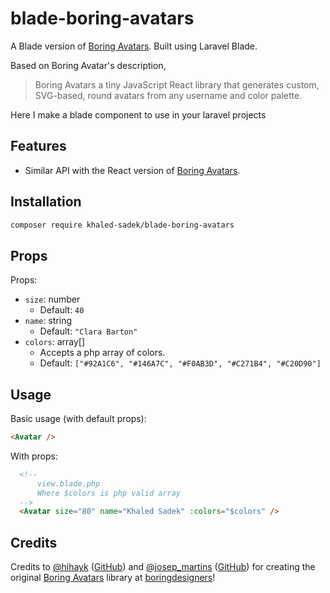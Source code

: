 # blade-boring-avatars

A Blade version of [Boring Avatars](https://github.com/boringdesigners/boring-avatars). Built using Laravel Blade.

Based on Boring Avatar's description,
> Boring Avatars a tiny JavaScript React library that generates custom, SVG-based, round avatars from any username and color palette.

Here I make a blade component to use in your laravel projects

## Features

- Similar API with the React version of [Boring Avatars](https://github.com/boringdesigners/boring-avatars).

## Installation

```bash
composer require khaled-sadek/blade-boring-avatars
```

## Props

Props:

- `size`: number
  - Default: `40`
- `name`: string
  - Default: `"Clara Barton"`
- `colors`: array[]
  - Accepts a php array of colors.
  - Default: `["#92A1C6", "#146A7C", "#F0AB3D", "#C271B4", "#C20D90"]`

## Usage

Basic usage (with default props):

```html
<Avatar />
```

With props:

```html
  <!--
      view.blade.php
      Where $colors is php valid array
  -->
  <Avatar size="80" name="Khaled Sadek" :colors="$colors" />
```

## Credits

Credits to [@hihayk](https://twitter.com/hihayk) ([GitHub](https://github.com/hihayk)) and [@josep_martins](https://twitter.com/josep_martins) ([GitHub](https://github.com/josepmartins)) for creating the original [Boring Avatars](https://github.com/boringdesigners/boring-avatars) library at [boringdesigners](https://github.com/boringdesigners)!
